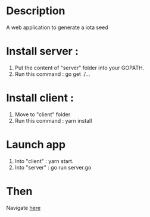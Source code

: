 # Description
A web application to generate a iota seed


# Install server :
1. Put the content of "server" folder into your GOPATH.
2. Run this command : go get ./...

# Install client :
1. Move to "client" folder 
2. Run this command : yarn install

# Launch app
1. Into "client" : yarn start.
2. Into "server" : go run server.go

# Then
Navigate [here](http://localhost:3000) 
